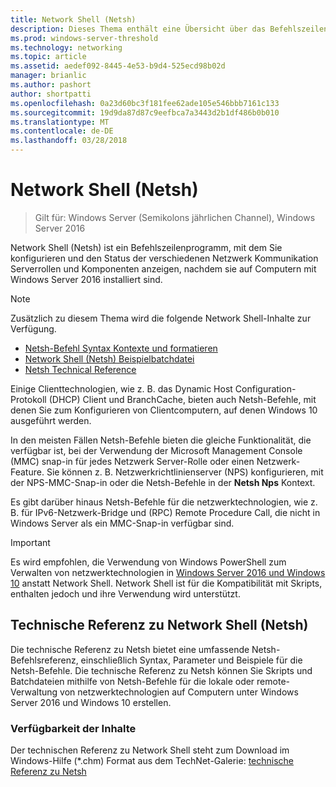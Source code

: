 ```yaml
---
title: Network Shell (Netsh)
description: Dieses Thema enthält eine Übersicht über das Befehlszeilenprogramm Network Shell (Netsh) in Windows Server 2016.
ms.prod: windows-server-threshold
ms.technology: networking
ms.topic: article
ms.assetid: aedef092-8445-4e53-b9d4-525ecd98b02d
manager: brianlic
ms.author: pashort
author: shortpatti
ms.openlocfilehash: 0a23d60bc3f181fee62ade105e546bbb7161c133
ms.sourcegitcommit: 19d9da87d87c9eefbca7a3443d2b1df486b0b010
ms.translationtype: MT
ms.contentlocale: de-DE
ms.lasthandoff: 03/28/2018
---
```

# <a name="network-shell-netsh"></a>Network Shell \(Netsh\)

>Gilt für: Windows Server (Semikolons jährlichen Channel), Windows Server 2016

Network Shell (Netsh) ist ein Befehlszeilenprogramm, mit dem Sie konfigurieren und den Status der verschiedenen Netzwerk Kommunikation Serverrollen und Komponenten anzeigen, nachdem sie auf Computern mit Windows Server 2016 installiert sind.

>[!NOTE]
>Zusätzlich zu diesem Thema wird die folgende Network Shell-Inhalte zur Verfügung.
>
> - [Netsh-Befehl Syntax Kontexte und formatieren](netsh-contexts.md)
> - [Network Shell (Netsh) Beispielbatchdatei](netsh-wins.md)
> - [Netsh Technical Reference](https://gallery.technet.microsoft.com/Netsh-Technical-Reference-c46523dc) 

Einige Clienttechnologien, wie z. B. das Dynamic Host Configuration-Protokoll \(DHCP\) Client und BranchCache, bieten auch Netsh-Befehle, mit denen Sie zum Konfigurieren von Clientcomputern, auf denen Windows 10 ausgeführt werden.

In den meisten Fällen Netsh-Befehle bieten die gleiche Funktionalität, die verfügbar ist, bei der Verwendung der Microsoft Management Console \(MMC\) snap\-in für jedes Netzwerk Server-Rolle oder einen Netzwerk-Feature. Sie können z. B. Netzwerkrichtlinienserver \(NPS\) konfigurieren, mit der NPS-MMC-Snap-in oder die Netsh-Befehle in der **Netsh Nps** Kontext.

Es gibt darüber hinaus Netsh-Befehle für die netzwerktechnologien, wie z. B. für IPv6-Netzwerk-Bridge und \(RPC\) Remote Procedure Call, die nicht in Windows Server als ein MMC-Snap-in verfügbar sind.

>[!IMPORTANT]
>Es wird empfohlen, die Verwendung von Windows PowerShell zum Verwalten von netzwerktechnologien in [Windows Server 2016 und Windows 10](https://technet.microsoft.com/library/mt156917.aspx) anstatt Network Shell. Network Shell ist für die Kompatibilität mit Skripts, enthalten jedoch und ihre Verwendung wird unterstützt.

## <a name="network-shell-netsh-technical-reference"></a>Technische Referenz zu Network Shell (Netsh)

Die technische Referenz zu Netsh bietet eine umfassende Netsh-Befehlsreferenz, einschließlich Syntax, Parameter und Beispiele für die Netsh-Befehle. Die technische Referenz zu Netsh können Sie Skripts und Batchdateien mithilfe von Netsh-Befehle für die lokale oder remote-Verwaltung von netzwerktechnologien auf Computern unter Windows Server 2016 und Windows 10 erstellen.  
  
### <a name="content-availability"></a>Verfügbarkeit der Inhalte  
  
Der technischen Referenz zu Network Shell steht zum Download im Windows-Hilfe \(*.chm\) Format aus dem TechNet-Galerie: [technische Referenz zu Netsh](https://gallery.technet.microsoft.com/Netsh-Technical-Reference-c46523dc)  
  

